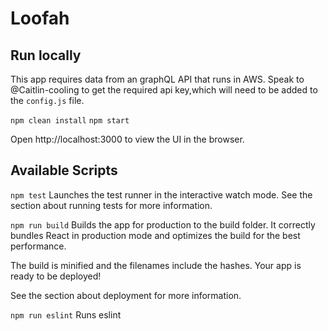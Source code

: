 # Loofah
## Run locally
This app requires data from an graphQL API that runs in AWS. Speak to @Caitlin-cooling to get the required api key,which will need to be added to the `config.js` file. 

`npm clean install`
`npm start`

Open http://localhost:3000 to view the UI in the browser.


## Available Scripts
`npm test`
Launches the test runner in the interactive watch mode.
See the section about running tests for more information.

`npm run build`
Builds the app for production to the build folder.
It correctly bundles React in production mode and optimizes the build for the best performance.

The build is minified and the filenames include the hashes.
Your app is ready to be deployed!

See the section about deployment for more information.

`npm run eslint`
Runs eslint